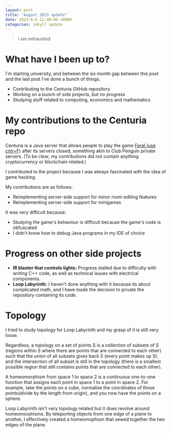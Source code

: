 ```yaml
---
layout: post
title: "August 2023 update"
date: 2023-8-6 22:48:00 +0800
categories: jekyll update
---
```


> I am exhausted.

# What have I been up to?
I'm starting university, and between the six month gap between this post and the last post I've done a bunch of things.

- Contributing to the Centuria GitHub repository
- Working on a bunch of side projects, but no progress
- Studying stuff related to computing, economics and mathematics

# My contributions to the Centuria repo
Centuria is a Java server that allows people to play the game [Feral (use cntr+F)](https://www.guv1.com/professional-1/2019/4/26/uden-22-wildworks-studio-networking) after its servers closed, something akin to Club Penguin private servers. \(To be clear, my contributions did not contain anything cryptocurrency or blockchain related.\)

I contributed to the project because I was always fascinated with the idea of game hacking.

My contributions are as follows:
- Reimplementing server-side support for minor room editing features
- Reimplementing server-side support for minigames

It was very difficult because:
- Studying the game's behaviour is difficult because the game's code is obfuscated
- I didn't know how to debug Java programs in my IDE of choice

# Progress on other side projects
- **IR blaster that controls lights:** Progress stalled due to difficulty with writing C++ code, as well as technical issues with electrical components.
- **Loop Labyrinth:** I haven't done anything with it because its about complicated math, and I have made the decision to private the repository containing its code.

# Topology
I tried to study topology for Loop Labyrinth and my grasp of it is still very loose. 

Regardless, a topology on a set of points S is a collection of subsets of S (regions within S where there are points that are connected to each other) such that the union of all subsets gives back S (every point makes up S), and the intersection of all subset is still in the topology (there is a smallest possible region that still contains points that are connected to each other).

A homeomorphism from space 1 to space 2 is a continuous one-to-one function that assigns each point in space 1 to a point in space 2. For example, take the points on a cube, normalise the coordinates of those points(divide by the length from origin), and you now have the points on a sphere.

Loop Labyrinth isn't very topology related but it does revolve around homeomorphisms. By teleporting objects from one edge of a plane to another, I effectively created a homeomophism that sewed together the two edges of the plane.
